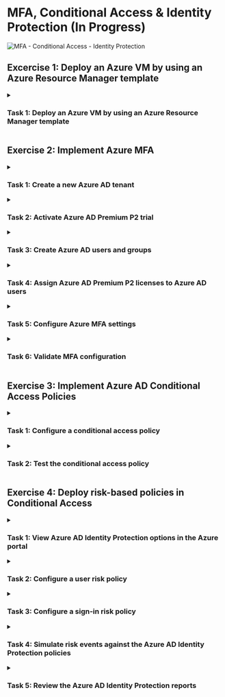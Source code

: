 # MFA, Conditional Access & Identity Protection (In Progress)

![MFA - Conditional Access - Identity Protection](https://github.com/0xbythesecond/MFA-Conditional-Access/assets/23303634/c333d377-7103-48b1-91e0-f3cd723683f0)

## Excercise 1: Deploy an Azure VM by using an Azure Resource Manager template

<details>
  
<summary><h3>Task 1: Deploy an Azure VM by using an Azure Resource Manager template</h3></summary>  
  
In this task, you will learn how to deploy an Azure virtual machine (VM) using an Azure Resource Manager (ARM) template.

Sign in to the Azure portal using an account with the Owner or Contributor role in the Azure subscription and the Global Administrator role in the associated Azure AD tenant.

In the Azure portal, use the search bar at the top to search for "Deploy a custom template" or select "Template Deployment (deploy using custom templates)" from the Marketplace list.

On the Custom deployment blade, choose the "Build your own template in the editor" option.

On the Edit template blade, click "Load file" and browse to locate the az-500-04_azuredeploy.json file from the path \Allfiles\Labs\04\. Click "Open" to load the template.

Review the content of the template, which deploys an Azure VM hosting Windows Server 2019 Datacenter.

Click "Save" on the Edit template blade.

Back on the Custom deployment blade, click "Edit parameters."

On the Edit parameters blade, click "Load file" and browse to locate the az-500-04_azuredeploy.parameters.json file from the path \Allfiles\Labs\04\. Click "Open" to load the parameters file.

Review the content of the parameters file, noting the adminUsername and adminPassword values.

Click "Save" on the Edit parameters blade.

Ensure the following settings are configured on the Custom deployment blade (leave others with their default values):

Subscription: Select the name of the Azure subscription you will use for this lab.
Resource group: Click "Create new" and enter the name "AZ500LAB04."
Location: Select "East US."
Vm Size: Select "Standard_D2s_v3."
Vm Name: Enter "az500-04-vm1."
Admin Username: Enter "Student."
Admin Password: Create a unique password that meets the complexity requirements (at least 12 characters long, including 1 lower case character, 1 upper case character, 1 number, and 1 special character). Make a note of the password.
Virtual Network Name: Enter "az500-04-vnet1."
Click "Review + create" and then click "Create." Do not wait for the deployment to complete.

</details>

## Exercise 2: Implement Azure MFA

<details>
  
  <summary><h3>Task 1: Create a new Azure AD tenant</h3></summary>    
  
In this task, you will create a new Azure Active Directory (AD) tenant.

Open the Azure portal and sign in using your Azure account.

In the search bar at the top of the portal, type "Azure Active Directory" and select it from the search results.

On the Overview page of your current Azure AD tenant, click "Manage tenants."

On the Tenants page, click "+ Create" to create a new Azure AD tenant.

On the Basics tab of the Create a tenant blade, select "Azure Active Directory" and click "Next: Configuration >."

On the Configuration tab, configure the following settings:

Organization name: Enter "AdatumLab500-04."
Initial domain name: Enter a unique name consisting of a combination of letters and digits.
Country or region: Select "United States."
Note: Record the initial domain name for later use.

Click "Review + Create" and then click "Create" to create the new Azure AD tenant.

Wait for the new tenant to be created. You can monitor the deployment status using the Notification icon in the Azure portal.

</details>  

<details>
  
<summary><h3>Task 2: Activate Azure AD Premium P2 trial</h3></summary>  
  
In this task, you will sign up for the Azure AD Premium P2 free trial.

In the Azure portal, click the Directory + Subscription icon in the toolbar.

In the Directory + Subscription blade, select the newly created tenant "AdatumLab500-04" and click the "Switch" button to set it as the current directory.

Note: If the "AdatumLab500-04" entry doesn't appear, you may need to refresh the browser window.

In the Azure portal, type "Azure Active Directory" in the search bar and select it from the search results. Navigate to the "Licenses" section in the "AdatumLab500-04" Azure AD blade.

On the Licenses | Overview blade, click "All products" in the Manage section, and then click "+ Try / Buy."

On the Activate blade, click "Free Trial" in the Azure AD Premium P2 section, and then click "Activate" to start the trial.

</details>

<details>
  
<summary><h3>Task 3: Create Azure AD users and groups</h3></summary>    

In this task, you will create three Azure AD users: aaduser1 (Global Admin), aaduser2 (user), and aaduser3 (user).

Navigate back to the "AdatumLab500-04" Azure Active Directory blade.

In the Manage section, click "Users" to go to the Users blade.

On the Users blade, click "+ New User" and select "Create new user."

On the New user blade, configure the following settings (leave others with their default values) and click "Create":

User principal name: Enter "aaduser1"
Name: Enter "aaduser1"
Password: Select the option to auto-generate the password and click "Show Password"
Groups: Keep it as "0 groups selected"
Roles: Select "User" and then select "Global administrator"
Usage Location: Select "United States"

  >**Note**: Record the full user name and password for later use.

Repeat steps 3-4 to create two more users:

User principal name: Enter "aaduser2"
Name: Enter "aaduser2"
Password: Select the option to auto-generate the password
Usage Location: Select "United States"

User principal name: Enter "aaduser3"
Name: Enter "aaduser3"
Password: Select the option to auto-generate the password
Usage Location: Select "United States"

  >**Note**: Record the full user names and passwords for aaduser2 and aaduser3.
  
</details>

<details>
  
<summary><h3>Task 4: Assign Azure AD Premium P2 licenses to Azure AD users</h3></summary>  

In this task, you will assign Azure AD Premium P2 licenses to the Azure AD users.

On the Users blade, click the entry representing your user account.

On the user properties blade, click "Edit properties." Verify that the "Usage Location" is set to "United States." If not, set the usage location and click "Save."

Navigate back to the "AdatumLab500-04" Azure Active Directory blade.

In the Manage section, click "Licenses" to go to the Licenses blade.

On the Licenses | Overview blade, click "All products" and select the checkbox for "Azure Active Directory Premium P2." Then click "+ Assign."

On the Assign license blade, click "+ Add users and groups."

On the Users blade, select "aaduser1," "aaduser2," "aaduser3," and your user account, and click "Select."

Back on the Assign licenses blade, click "Assignment options" and ensure all options are enabled.

Click "Review + assign" and then click "Assign."

Sign out from the Azure portal and sign back in using the same account. This step is necessary for the license assignment to take effect.

  >**Note**: At this point, you have assigned Azure AD Premium P2 licenses to all the user accounts.

</details>

<details>
  
  <summary><h3>Task 5: Configure Azure MFA settings</h3></summary>  

In this task, you will configure Azure Multi-Factor Authentication (MFA) settings and enable MFA for aaduser1.

Navigate to the "AdatumLab500-04" Azure Active Directory tenant blade.

In the Manage section, click "Security" to go to the Security blade.

On the Security | Getting started blade, click "Multifactor authentication" in the Manage section.

On the Multi-Factor Authentication | Getting started blade, click the "Additional cloud-based multifactor authentication settings" link.

Note: This will open a new browser tab displaying the Multifactor authentication page.

On the Multifactor authentication page, click the "Service settings" tab and review the verification options. Ensure that "Text message to phone," "Notification through mobile app," and "Verification code from mobile app or hardware token" are enabled. Click "Save" and then click "Close."

Switch to the "Users" tab on the Multifactor authentication page. Click the entry for "aaduser1," click the "Enable" link, and confirm the action when prompted.

Notice that the "Multi-Factor Auth status" column for "aaduser1" is now "Enabled."

Click on "aaduser1" and observe that you also have the "Enforce" option.

Note: Changing the user status from "Enabled" to "Enforced" impacts only legacy Azure AD integrated apps that don't support Azure MFA. Once the status changes to "Enforced," these apps require the use of app passwords.

With the "aaduser1" entry selected, click "Manage user settings" and review the available options.

Click "Cancel" and switch back to the browser tab displaying the Multi-Factor Authentication | Getting started blade in the Azure portal.

In the Settings section, click "Fraud alert."

On the Multi-Factor Authentication | Fraud alert blade, configure the following settings:

Allow users to submit fraud alerts: Set it to "On"
Automatically block users who report fraud: Set it to "On"
Code to report fraud during the initial greeting: Set it to "0"
Click "Save."
Note: At this point, you have enabled MFA for "aaduser1" and set up fraud alert settings.

Navigate back to the "AdatumLab500-04" Azure Active Directory tenant blade.

In the Manage section, click "Properties," then click the "Manage Security defaults" link at the bottom of the blade.

On the "Enable Security Defaults" blade, click "No" to disable security defaults.

Select "My Organization is using Conditional Access" as the reason and click "Save."

Note: Make sure you are signed in to the "AdatumLab500-04" Azure AD tenant with a user account that has the Global Administrator role.

</details>

<details>
  
<summary><h3>Task 6: Validate MFA configuration</h3></summary>  

In this task, you will validate the MFA configuration by testing the sign-in of the "aaduser1" user account.

Open an InPrivate browser window.

Navigate to the Azure portal and sign in using the "aaduser1" user account.

Note: To sign in, you need to provide the fully qualified name of the "aaduser1" user account, including the Azure AD tenant DNS domain name, which you recorded earlier in this lab. The user name should be in the format "aaduser1@<your_tenant_name>.onmicrosoft.com," where "<your_tenant_name>" is the placeholder representing your unique Azure AD tenant name.

When prompted, click "Next" in the "More information required" dialog box.

Note: The browser session will be redirected to the "Additional security verification" page.

On the "Keep your account secure" page, select the "I want to set up a different method" link. In the "Which method would you like to use?" drop-down list, select "Phone," and click "Confirm."

On the "Keep your account secure" page, select your country or region, enter your mobile phone number in the "Enter phone number" field, ensure that the "Text me a code" option is selected, and click "Next."

On the "Keep your account secure" page, enter the code you received via text message on your mobile phone, and click "Next."

On the "Keep your account secure" page, ensure that the verification was successful, and click "Next."

On the "Keep your account secure" page, click "I want to use a different method," select "Email" from the drop-down list, click "Confirm," provide the email address you intend to use, and click "Next." Once you receive the corresponding email, identify the code in the email body, provide it, and then click "Done."

When prompted, change your password. Make sure to record the new password.

Verify that you successfully signed in to the Azure portal.

Sign out as "aaduser1" and close the InPrivate browser window.
  
</details>  
  
## Exercise 3: Implement Azure AD Conditional Access Policies

  <details>
  <summary><h3>Task 1: Configure a conditional access policy</h3></summary>

Navigate to the Azure portal and go to the "AdatumLab500-04" Azure Active Directory tenant blade.

In the Manage section, click on "Security" to access the Security settings.

On the Security | Getting started blade, under the Protect section, click on "Conditional Access."

On the Conditional Access | Policies blade, click the "+ New policy" button and select "Create new policy" from the drop-down list.

On the New blade, configure the following settings:

Name: Enter "AZ500Policy1"
Users and groups: Select "aaduser2" from the list
Cloud apps or actions: Select "Microsoft Azure Management" from the list
Conditions: Leave the default settings for Sign-in risk and Device platforms
Locations: Review the location options without making any changes
Access controls: Under Grant, select the "Require multi-factor authentication" checkbox
Set the "Enable policy" toggle to "On."

Click "Create" to create the policy.
</details>
  
<details>
  <summary><h3>Task 2: Test the conditional access policy</h3></summary>

Open a new InPrivate Microsoft Edge window.

In the InPrivate window, navigate to the Azure portal and sign in using the "aaduser2" user account.

When prompted, click "Next" in the "More information required" dialog box.

Follow the prompts to set up MFA using your preferred method (e.g., phone).

Change your password when prompted and make sure to record the new password.

Verify that you successfully signed in to the Azure portal.

Sign out as "aaduser2" and close the InPrivate browser window.

Navigate back to the "AdatumLab500-04" Azure Active Directory tenant blade.

In the Manage section, click on "Security" to access the Security settings.

On the Security | Getting started blade, under the Protect section, click on "Conditional Access."

On the Conditional Access | Policies blade, locate the "AZ500Policy1" policy, click the ellipsis (...) next to it, and select "Delete." Confirm the deletion when prompted.
  
</details> 

## Exercise 4: Deploy risk-based policies in Conditional Access

<details>
<summary><h3>Task 1: View Azure AD Identity Protection options in the Azure portal</h3></summary>

Sign in to the Azure portal (https://portal.azure.com/) if needed.

Make sure you are signed in to the "AdatumLab500-04" Azure AD tenant with a user account that has the Global Administrator role.

Navigate to the Azure AD tenant settings by clicking on the Azure Active Directory blade.

In the Azure Active Directory blade, under the Security section, click on "Identity Protection."

Explore the options and features available in Azure AD Identity Protection.
  </details>  
  
<details>
  <summary><h3>Task 2: Configure a user risk policy</h3></summary>

In the Azure portal, go to the "AdatumLab500-04" Azure AD tenant blade.

In the Security section, click on "Conditional Access" to access the Conditional Access policies.

Click on "New policy" to create a new policy.

Enter the name "AZ500Policy2" for the policy.

Under Assignments, select the users you want to include and exclude from the policy. For example, include "aaduser2" and "aaduser3" and exclude "aaduser1".

Under Cloud apps or actions, select "All cloud apps" to apply the policy to all applications.

Under Conditions, set Configure User risk to "Yes" and select "High" as the risk level.

Under Access controls, enable "Require multifactor authentication" and "Require password change."

Under Session, select "Sign-in frequency" and ensure "Every time" is enabled.

Set the "Enable policy" toggle to "Report-only" to test the policy.

Click "Create" to create the policy.
  </details>
  
<details>  
  <summary><h3>Task 3: Configure a sign-in risk policy</h3></summary>

In the Conditional Access policies blade, click on "New policy" to create another policy.

Enter the name "AZ500Policy3" for the policy.

Configure the policy assignments, including users to include and exclude.

Under Cloud apps or actions, select "All cloud apps" to apply the policy to all applications.

Under Conditions, set Configure Sign-in risk to "Yes" and select "High" and "Medium" as the risk levels.

Under Access controls, enable "Require multifactor authentication."

Under Session, select "Sign-in frequency" and ensure "Every time" is enabled.

Set the "Enable policy" toggle to "Report-only" to test the policy.

Click "Create" to create the policy.
  </details>
   
<details>
  <summary><h3>Task 4: Simulate risk events against the Azure AD Identity Protection policies</h3></summary>

In the Azure AD Identity Protection blade, go to the "Risk detections" section.

Click on "Simulate risk detections" to simulate risk events for testing.

Follow the prompts to simulate various risk events and observe how the policies respond.
  </details>

<details>
  <summary><h3>Task 5: Review the Azure AD Identity Protection reports</h3></summary>

In the Azure AD Identity Protection blade, navigate to the "Reports" section.

Explore the various reports available, such as risk events, user risk, and sign-in risk.

Review the reports to gain insights into the risk posture of your environment.

</details>
